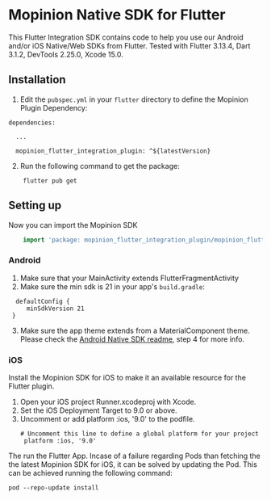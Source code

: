 # Mopinion Native SDK for Flutter 

This Flutter Integration SDK contains code to help you use our Android and/or iOS Native/Web SDKs from Flutter.
Tested with Flutter 3.13.4, Dart 3.1.2, DevTools 2.25.0, Xcode 15.0.

## Installation
1. Edit the `pubspec.yml` in your `flutter` directory to define the Mopinion Plugin Dependency:

```
dependencies:

  ...

  mopinion_flutter_integration_plugin: ^${latestVersion}
```

2. Run the following command to get the package:

```
    flutter pub get
```

## Setting up

Now you can import the Mopinion SDK

```dart
    import 'package: mopinion_flutter_integration_plugin/mopinion_flutter_integration_plugin.dart'
```

### Android

   1. Make sure that your MainActivity extends FlutterFragmentActivity
   2. Make sure the min sdk is 21 in your app's `build.gradle`:
   ```
     defaultConfig {
        minSdkVersion 21
    }
   ```

   3. Make sure the app theme extends from a MaterialComponent theme. Please check the [Android Native SDK readme](https://github.com/Mopinion-com/mopinion-sdk-android), step 4 for more info. 

### iOS
Install the Mopinion SDK for iOS to make it an available resource for the Flutter plugin.

1. Open your iOS project Runner.xcodeproj with Xcode.
2. Set the iOS Deployment Target to 9.0 or above.
3. Uncomment or add platform :ios, '9.0' to the podfile.
   ```
   # Uncomment this line to define a global platform for your project
    platform :ios, '9.0'
   ```
The run the Flutter App. Incase of a failure regarding Pods than fetching the the latest Mopinion SDK for iOS, it can be solved by updating the Pod. This can be achieved running the following command:

```pod --repo-update install```